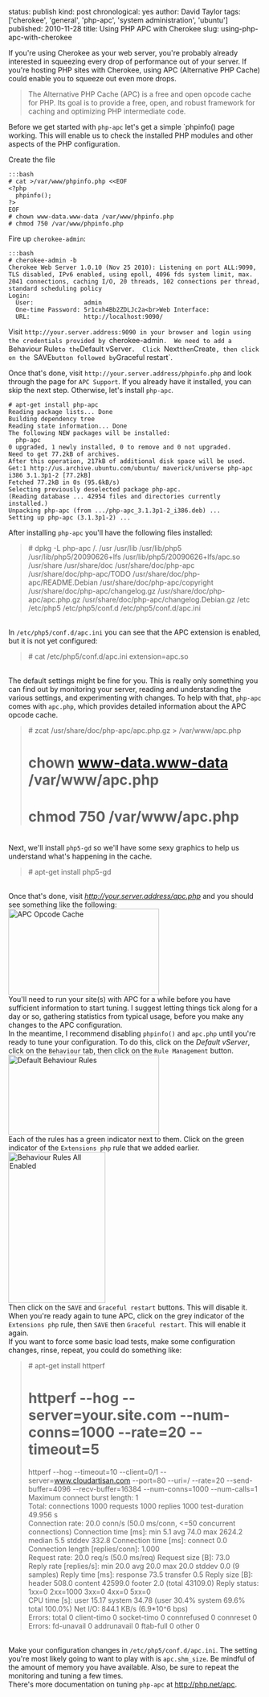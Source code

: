 status: publish
kind: post
chronological: yes
author: David Taylor
tags: ['cherokee', 'general', 'php-apc', 'system administration', 'ubuntu']
published: 2010-11-28
title: Using PHP APC with Cherokee
slug: using-php-apc-with-cherokee

If you're using Cherokee as your web server, you're probably already interested in squeezing every drop of performance out of your server.  If you're hosting PHP sites with Cherokee, using APC (Alternative PHP Cache) could enable you to squeeze out even more drops.

> The Alternative PHP Cache (APC) is a free and open opcode cache for PHP. Its goal is to provide a free, open, and robust framework for caching and optimizing PHP intermediate code.

Before we get started with `php-apc` let's get a simple `phpinfo() page working.  This will enable us to check the installed PHP modules and other aspects of the PHP configuration.

Create the file

    :::bash
    # cat >/var/www/phpinfo.php <<EOF
    <?php
      phpinfo();
    ?>
    EOF
    # chown www-data.www-data /var/www/phpinfo.php
    # chmod 750 /var/www/phpinfo.php

Fire up `cherokee-admin`:

    :::bash
    # cherokee-admin -b
    Cherokee Web Server 1.0.10 (Nov 25 2010): Listening on port ALL:9090, TLS disabled, IPv6 enabled, using epoll, 4096 fds system limit, max. 2041 connections, caching I/O, 20 threads, 102 connections per thread, standard scheduling policy
    Login:
      User:              admin
      One-time Password: 5r1cxh4Bb2ZDLJc2a<br>Web Interface:
      URL:               http://localhost:9090/

Visit `http://your.server.address:9090 in your browser and login using the credentials provided by `cherokee-admin`.  We need to add a `Behaviour Rule` to the `Default vServer`.  Click `Next` then `Create`, then click on the `SAVE` button followed by `Graceful restart`.

Once that's done, visit `http://your.server.address/phpinfo.php` and look through the page for `APC Support`.  If you already have it installed, you can skip the next step.  Otherwise, let's install `php-apc`.


    # apt-get install php-apc
    Reading package lists... Done
    Building dependency tree       
    Reading state information... Done
    The following NEW packages will be installed:
      php-apc
    0 upgraded, 1 newly installed, 0 to remove and 0 not upgraded.
    Need to get 77.2kB of archives.
    After this operation, 217kB of additional disk space will be used.
    Get:1 http://us.archive.ubuntu.com/ubuntu/ maverick/universe php-apc i386 3.1.3p1-2 [77.2kB]
    Fetched 77.2kB in 0s (95.6kB/s)
    Selecting previously deselected package php-apc.
    (Reading database ... 42954 files and directories currently installed.)
    Unpacking php-apc (from .../php-apc_3.1.3p1-2_i386.deb) ...
    Setting up php-apc (3.1.3p1-2) ...
    
After installing <code>php-apc</code> you'll have the following files installed:<br><blockquote># dpkg -L php-apc
/.
/usr
/usr/lib
/usr/lib/php5
/usr/lib/php5/20090626+lfs
/usr/lib/php5/20090626+lfs/apc.so
/usr/share
/usr/share/doc
/usr/share/doc/php-apc
/usr/share/doc/php-apc/TODO
/usr/share/doc/php-apc/README.Debian
/usr/share/doc/php-apc/copyright
/usr/share/doc/php-apc/changelog.gz
/usr/share/doc/php-apc/apc.php.gz
/usr/share/doc/php-apc/changelog.Debian.gz
/etc
/etc/php5
/etc/php5/conf.d
/etc/php5/conf.d/apc.ini</blockquote><br>In <code>/etc/php5/conf.d/apc.ini</code> you can see that the APC extension is enabled, but it is not yet configured:<br><blockquote># cat /etc/php5/conf.d/apc.ini
extension=apc.so</blockquote><br>The default settings might be fine for you.  This is really only something you can find out by monitoring your server, reading and understanding the various settings, and experimenting with changes.  To help with that, <code>php-apc</code> comes with <code>apc.php</code>, which provides detailed information about the APC opcode cache.<br><blockquote># zcat /usr/share/doc/php-apc/apc.php.gz > /var/www/apc.php
# chown www-data.www-data /var/www/apc.php
# chmod 750 /var/www/apc.php</blockquote><br>Next, we'll install <code>php5-gd</code> so we'll have some sexy graphics to help us understand what's happening in the cache.<br><blockquote># apt-get install php5-gd</blockquote><br>Once that's done, visit <em>http://your.server.address/apc.php</em> and you should see something like the following:<br><a href="http://www.cloudartisan.com/wp-content/uploads/2010/11/APC-Opcode-Cache.png"><img src="http://www.cloudartisan.com/wp-content/uploads/2010/11/APC-Opcode-Cache-300x171.png" alt="APC Opcode Cache" title="APC Opcode Cache" width="300" height="171" class="aligncenter size-medium wp-image-364" /></a><br>You'll need to run your site(s) with APC for a while before you have sufficient information to start tuning.  I suggest letting things tick along for a day or so, gathering statistics from typical usage, before you make any changes to the APC configuration.<br>In the meantime, I recommend disabling <code>phpinfo()</code> and <code>apc.php</code> until you're ready to tune your configuration.  To do this, click on the <em>Default vServer</em>, click on the <code>Behaviour</code> tab, then click on the <code>Rule Management</code> button.<br><a href="http://www.cloudartisan.com/wp-content/uploads/2010/11/Default-Behaviour-Rules.png"><img src="http://www.cloudartisan.com/wp-content/uploads/2010/11/Default-Behaviour-Rules-300x159.png" alt="Default Behaviour Rules" title="Default Behaviour Rules" width="300" height="159" class="aligncenter size-medium wp-image-365" /></a><br>Each of the rules has a green indicator next to them.  Click on the green indicator of the <code>Extensions php</code> rule that we added earlier.<br><a href="http://www.cloudartisan.com/wp-content/uploads/2010/11/Behaviour-Rules-All-Enabled.png"><img src="http://www.cloudartisan.com/wp-content/uploads/2010/11/Behaviour-Rules-All-Enabled-193x300.png" alt="Behaviour Rules All Enabled" title="Behaviour Rules All Enabled" width="193" height="300" class="aligncenter size-medium wp-image-366" /></a><br>Then click on the <code>SAVE</code> and <code>Graceful restart</code> buttons.  This will disable it.<br>When you're ready again to tune APC, click on the grey indicator of the <code>Extensions php</code> rule, then <code>SAVE</code> then <code>Graceful restart</code>.  This will enable it again.<br>If you want to force some basic load tests, make some configuration changes, rinse, repeat, you could do something like:<br><blockquote># apt-get install httperf
# httperf --hog --server=your.site.com --num-conns=1000 --rate=20 --timeout=5
httperf --hog --timeout=10 --client=0/1 --server=www.cloudartisan.com --port=80 --uri=/ --rate=20 --send-buffer=4096 --recv-buffer=16384 --num-conns=1000 --num-calls=1
Maximum connect burst length: 1<br>Total: connections 1000 requests 1000 replies 1000 test-duration 49.956 s<br>Connection rate: 20.0 conn/s (50.0 ms/conn, <=50 concurrent connections)
Connection time [ms]: min 5.1 avg 74.0 max 2624.2 median 5.5 stddev 332.8
Connection time [ms]: connect 0.0
Connection length [replies/conn]: 1.000<br>Request rate: 20.0 req/s (50.0 ms/req)
Request size [B]: 73.0<br>Reply rate [replies/s]: min 20.0 avg 20.0 max 20.0 stddev 0.0 (9 samples)
Reply time [ms]: response 73.5 transfer 0.5
Reply size [B]: header 508.0 content 42599.0 footer 2.0 (total 43109.0)
Reply status: 1xx=0 2xx=1000 3xx=0 4xx=0 5xx=0<br>CPU time [s]: user 15.17 system 34.78 (user 30.4% system 69.6% total 100.0%)
Net I/O: 844.1 KB/s (6.9*10^6 bps)<br>Errors: total 0 client-timo 0 socket-timo 0 connrefused 0 connreset 0
Errors: fd-unavail 0 addrunavail 0 ftab-full 0 other 0</blockquote><br>Make your configuration changes in <code>/etc/php5/conf.d/apc.ini</code>.  The setting you're most likely going to want to play with is <code>apc.shm_size</code>.  Be mindful of the amount of memory you have available.  Also, be sure to repeat the monitoring and tuning a few times.<br>There's more documentation on tuning <code>php-apc</code> at <a href="http://php.net/apc">http://php.net/apc</a>.

